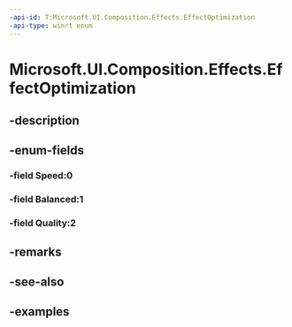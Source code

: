 ```yaml
---
-api-id: T:Microsoft.UI.Composition.Effects.EffectOptimization
-api-type: winrt enum
---
```


# Microsoft.UI.Composition.Effects.EffectOptimization

<!--
public enum EffectOptimization
-->


## -description

## -enum-fields

### -field Speed:0

### -field Balanced:1

### -field Quality:2

## -remarks

## -see-also

## -examples


